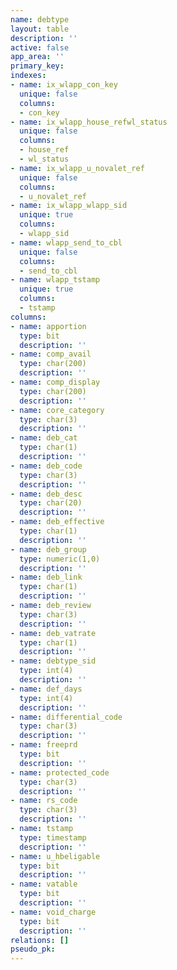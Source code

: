 ```yaml
---
name: debtype
layout: table
description: ''
active: false
app_area: ''
primary_key: 
indexes:
- name: ix_wlapp_con_key
  unique: false
  columns:
  - con_key
- name: ix_wlapp_house_refwl_status
  unique: false
  columns:
  - house_ref
  - wl_status
- name: ix_wlapp_u_novalet_ref
  unique: false
  columns:
  - u_novalet_ref
- name: ix_wlapp_wlapp_sid
  unique: true
  columns:
  - wlapp_sid
- name: wlapp_send_to_cbl
  unique: false
  columns:
  - send_to_cbl
- name: wlapp_tstamp
  unique: true
  columns:
  - tstamp
columns:
- name: apportion
  type: bit
  description: ''
- name: comp_avail
  type: char(200)
  description: ''
- name: comp_display
  type: char(200)
  description: ''
- name: core_category
  type: char(3)
  description: ''
- name: deb_cat
  type: char(1)
  description: ''
- name: deb_code
  type: char(3)
  description: ''
- name: deb_desc
  type: char(20)
  description: ''
- name: deb_effective
  type: char(1)
  description: ''
- name: deb_group
  type: numeric(1,0)
  description: ''
- name: deb_link
  type: char(1)
  description: ''
- name: deb_review
  type: char(3)
  description: ''
- name: deb_vatrate
  type: char(1)
  description: ''
- name: debtype_sid
  type: int(4)
  description: ''
- name: def_days
  type: int(4)
  description: ''
- name: differential_code
  type: char(3)
  description: ''
- name: freeprd
  type: bit
  description: ''
- name: protected_code
  type: char(3)
  description: ''
- name: rs_code
  type: char(3)
  description: ''
- name: tstamp
  type: timestamp
  description: ''
- name: u_hbeligable
  type: bit
  description: ''
- name: vatable
  type: bit
  description: ''
- name: void_charge
  type: bit
  description: ''
relations: []
pseudo_pk: 
---
```


